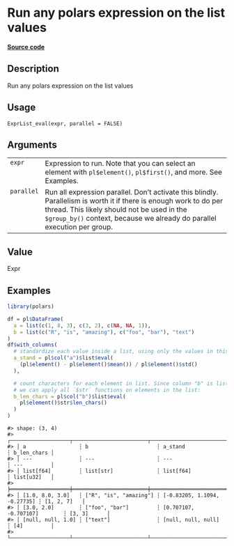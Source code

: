 

# Run any polars expression on the list values

[**Source code**](https://github.com/pola-rs/r-polars/tree/f1aede4d7d7f090c98651365a4120a8232503a4d/R/expr__list.R#L450)

## Description

Run any polars expression on the list values

## Usage

<pre><code class='language-R'>ExprList_eval(expr, parallel = FALSE)
</code></pre>

## Arguments

<table>
<tr>
<td style="white-space: nowrap; font-family: monospace; vertical-align: top">
<code id="ExprList_eval_:_expr">expr</code>
</td>
<td>
Expression to run. Note that you can select an element with
<code>pl$element()</code>, <code>pl$first()</code>, and more. See
Examples.
</td>
</tr>
<tr>
<td style="white-space: nowrap; font-family: monospace; vertical-align: top">
<code id="ExprList_eval_:_parallel">parallel</code>
</td>
<td>
Run all expression parallel. Don’t activate this blindly. Parallelism is
worth it if there is enough work to do per thread. This likely should
not be used in the <code style="white-space: pre;">$group_by()</code>
context, because we already do parallel execution per group.
</td>
</tr>
</table>

## Value

Expr

## Examples

``` r
library(polars)

df = pl$DataFrame(
  a = list(c(1, 8, 3), c(3, 2), c(NA, NA, 1)),
  b = list(c("R", "is", "amazing"), c("foo", "bar"), "text")
)
df$with_columns(
  # standardize each value inside a list, using only the values in this list
  a_stand = pl$col("a")$list$eval(
    (pl$element() - pl$element()$mean()) / pl$element()$std()
  ),

  # count characters for each element in list. Since column "b" is list[str],
  # we can apply all `$str` functions on elements in the list:
  b_len_chars = pl$col("b")$list$eval(
    pl$element()$str$len_chars()
  )
)
```

    #> shape: (3, 4)
    #> ┌───────────────────┬────────────────────────┬──────────────────────────────┬─────────────┐
    #> │ a                 ┆ b                      ┆ a_stand                      ┆ b_len_chars │
    #> │ ---               ┆ ---                    ┆ ---                          ┆ ---         │
    #> │ list[f64]         ┆ list[str]              ┆ list[f64]                    ┆ list[u32]   │
    #> ╞═══════════════════╪════════════════════════╪══════════════════════════════╪═════════════╡
    #> │ [1.0, 8.0, 3.0]   ┆ ["R", "is", "amazing"] ┆ [-0.83205, 1.1094, -0.27735] ┆ [1, 2, 7]   │
    #> │ [3.0, 2.0]        ┆ ["foo", "bar"]         ┆ [0.707107, -0.707107]        ┆ [3, 3]      │
    #> │ [null, null, 1.0] ┆ ["text"]               ┆ [null, null, null]           ┆ [4]         │
    #> └───────────────────┴────────────────────────┴──────────────────────────────┴─────────────┘
